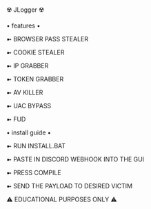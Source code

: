  ☢️ JLogger ☢️                                                                                                                                              

 • features •
 

 ➼ BROWSER PASS STEALER

 ➼ COOKIE STEALER

 ➼ IP GRABBER

 ➼ TOKEN GRABBER

 ➼ AV KILLER

 ➼ UAC BYPASS

 ➼ FUD
 










 • install guide •


 ➼ RUN INSTALL.BAT

 ➼ PASTE IN DISCORD WEBHOOK INTO THE GUI

 ➼ PRESS COMPILE

 ➼ SEND THE PAYLOAD TO DESIRED VICTIM

 ⚠︎ EDUCATIONAL PURPOSES ONLY ⚠︎
